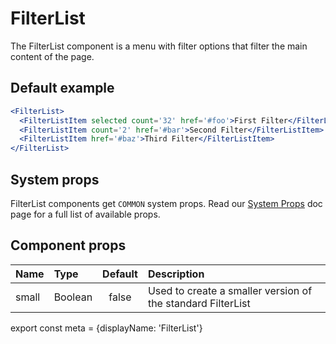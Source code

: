 # FilterList

The FilterList component is a menu with filter options that filter the main content of the page.

## Default example

```.jsx
<FilterList>
  <FilterListItem selected count='32' href='#foo'>First Filter</FilterListItem>
  <FilterListItem count='2' href='#bar'>Second Filter</FilterListItem>
  <FilterListItem href='#baz'>Third Filter</FilterListItem>
</FilterList>
```

## System props

FilterList components get `COMMON` system props. Read our [System Props](/system-props) doc page for a full list of available props.

## Component props

| Name | Type | Default | Description |
| :- | :- | :-: | :- |
| small | Boolean | false | Used to create a smaller version of the standard FilterList|

export const meta = {displayName: 'FilterList'}
